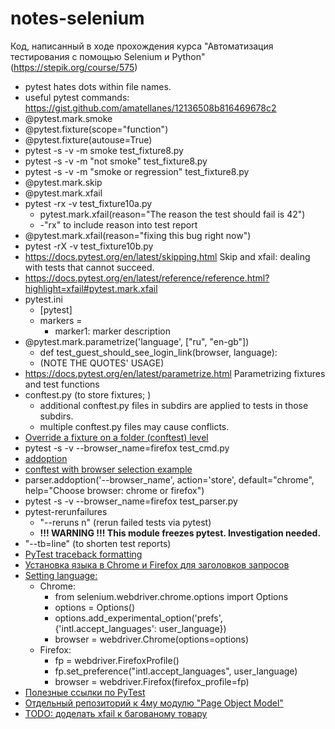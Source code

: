 # notes-selenium
Код, написанный в ходе прохождения курса "Автоматизация тестирования с помощью Selenium и Python" (https://stepik.org/course/575)

* pytest hates dots within file names.
* useful pytest commands: https://gist.github.com/amatellanes/12136508b816469678c2
* @pytest.mark.smoke
* @pytest.fixture(scope="function")
* @pytest.fixture(autouse=True)
* pytest -s -v -m smoke test_fixture8.py
* pytest -s -v -m "not smoke" test_fixture8.py
* pytest -s -v -m "smoke or regression" test_fixture8.py
* @pytest.mark.skip
* @pytest.mark.xfail
* pytest -rx -v test_fixture10a.py
  * pytest.mark.xfail(reason="The reason the test should fail is 42")
  * -"rx" to include reason into test report
* @pytest.mark.xfail(reason="fixing this bug right now")
* pytest -rX -v test_fixture10b.py
* https://docs.pytest.org/en/latest/skipping.html Skip and xfail: dealing with tests that cannot succeed.
* https://docs.pytest.org/en/latest/reference/reference.html?highlight=xfail#pytest.mark.xfail
* pytest.ini
  * [pytest]
  * markers =
    * marker1: marker description
* @pytest.mark.parametrize('language', ["ru", "en-gb"])
  * def test_guest_should_see_login_link(browser, language):
  * (NOTE THE QUOTES' USAGE)
* https://docs.pytest.org/en/latest/parametrize.html Parametrizing fixtures and test functions
* conftest.py (to store fixtures; )
  * additional conftest.py files in subdirs are applied to tests in those subdirs.
  * multiple conftest.py files may cause conflicts.
* [Override a fixture on a folder (conftest) level](https://docs.pytest.org/en/latest/fixture.html?highlight=conftest#override-a-fixture-on-a-folder-conftest-level)
* pytest -s -v --browser_name=firefox test_cmd.py
* [addoption](https://docs.pytest.org/en/latest/example/simple.html?highlight=addoption)
* [conftest with browser selection example](https://github.com/cocolacre/notes-selenium/tree/main/3-6_6)
* parser.addoption('--browser_name', action='store', default="chrome", help="Choose browser: chrome or firefox")
* pytest -s -v --browser_name=firefox test_parser.py
* pytest-rerunfailures
  * "--reruns n" (rerun failed tests via pytest)
  * **!!! WARNING !!! This module freezes pytest. Investigation needed.**
* "--tb=line" (to shorten test reports)
* [PyTest traceback formatting](https://docs.pytest.org/en/latest/usage.html#modifying-python-traceback-printing)
* [Установка языка в Chrome и Firefox для заголовков запросов](https://stepik.org/lesson/237240/step/8)
* [Setting language:](https://github.com/cocolacre/notes-selenium/tree/main/3-6_8)
  * Chrome:
    * from selenium.webdriver.chrome.options import Options
    * options = Options()
    * options.add_experimental_option('prefs', {'intl.accept_languages': user_language})
	* browser = webdriver.Chrome(options=options)
  * Firefox:
    * fp = webdriver.FirefoxProfile()
    * fp.set_preference("intl.accept_languages", user_language)
    * browser = webdriver.Firefox(firefox_profile=fp)
* [Полезные ссылки по PyTest](https://stepik.org/lesson/237258/step/1?unit=209646)
* [Отдельный репозиторий к 4му модулю "Page Object Model"](https://github.com/cocolacre/selenium-autotesting-stepik-4-task-repo)
* [TODO: доделать xfail к багованому товару](https://stepik.org/lesson/201964/step/4?unit=176022)
